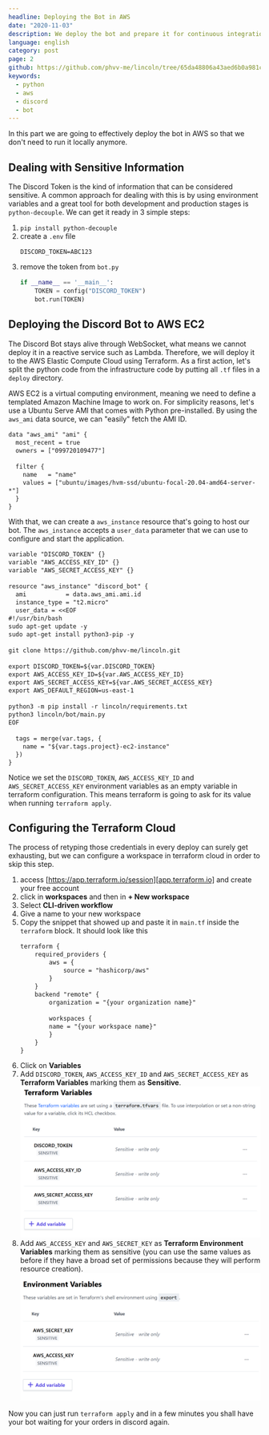 ```yaml
---
headline: Deploying the Bot in AWS
date: "2020-11-03"
description: We deploy the bot and prepare it for continuous integration & continuous delivery
language: english
category: post
page: 2
github: https://github.com/phvv-me/lincoln/tree/65da48806a43aed6b0a981c6c6b3c4292bece548
keywords:
  - python
  - aws
  - discord
  - bot
---
```


In this part we are going to effectively deploy the bot in AWS so that we don't need to run it locally anymore.

## Dealing with Sensitive Information

The Discord Token is the kind of information that can be considered sensitive. A common approach for dealing with this is by using environment variables and a great tool for both development and production stages is `python-decouple`. We can get it ready in 3 simple steps:

1. `pip install python-decouple`
2. create a `.env` file
    ```log
    DISCORD_TOKEN=ABC123
    ```
3. remove the token from `bot.py`
    ```python
    if __name__ == '__main__':
        TOKEN = config("DISCORD_TOKEN")
        bot.run(TOKEN)
    ```

## Deploying the Discord Bot to AWS EC2

The Discord Bot stays alive through WebSocket, what means we cannot deploy it in a reactive service such as Lambda. Therefore, we will deploy it to the AWS Elastic Compute Cloud using Terraform. As a first action, let's split the python code from the infrastructure code by putting all `.tf` files in a `deploy` directory.

AWS EC2 is a virtual computing environment, meaning we need to define a templated Amazon Machine Image to work on. For simplicity reasons, let's use a Ubuntu Serve AMI that comes with Python pre-installed. By using the `aws_ami` data source, we can "easily" fetch the AMI ID.

```t
data "aws_ami" "ami" {
  most_recent = true
  owners = ["099720109477"]

  filter {
    name   = "name"
    values = ["ubuntu/images/hvm-ssd/ubuntu-focal-20.04-amd64-server-*"]
  }
}
```

With that, we can create a `aws_instance` resource that's going to host our bot. The `aws_instance` accepts a `user_data` parameter that we can use to configure and start the application.

```t
variable "DISCORD_TOKEN" {}
variable "AWS_ACCESS_KEY_ID" {}
variable "AWS_SECRET_ACCESS_KEY" {}

resource "aws_instance" "discord_bot" {
  ami           = data.aws_ami.ami.id
  instance_type = "t2.micro"
  user_data = <<EOF
#!/usr/bin/bash
sudo apt-get update -y
sudo apt-get install python3-pip -y

git clone https://github.com/phvv-me/lincoln.git

export DISCORD_TOKEN=${var.DISCORD_TOKEN}
export AWS_ACCESS_KEY_ID=${var.AWS_ACCESS_KEY_ID}
export AWS_SECRET_ACCESS_KEY=${var.AWS_SECRET_ACCESS_KEY}
export AWS_DEFAULT_REGION=us-east-1

python3 -m pip install -r lincoln/requirements.txt
python3 lincoln/bot/main.py
EOF

  tags = merge(var.tags, {
    name = "${var.tags.project}-ec2-instance"
  })
}
```

Notice we set the `DISCORD_TOKEN`, `AWS_ACCESS_KEY_ID` and `AWS_SECRET_ACCESS_KEY` environment variables as an empty variable in terraform configuration. This means terraform is going to ask for its value when running `terraform apply`. 

## Configuring the Terraform Cloud

The process of retyping those credentials in every deploy can surely get exhausting, but we can configure a workspace in terraform cloud in order to skip this step. 

1. access [https://app.terraform.io/session][app.terraform.io] and create your free account
2. click in **workspaces** and then in **+ New workspace**
3. Select **CLI-driven workflow**
4. Give a name to your new workspace
5. Copy the snippet that showed up and paste it in `main.tf` inside the `terraform` block. It should look like this
    ```t
    terraform {
        required_providers {
            aws = {
                source = "hashicorp/aws"
            }
        }
        backend "remote" {
            organization = "{your organization name}"

            workspaces {
            name = "{your workspace name}"
            }
        }
    }
    ```
6. Click on **Variables**
7. Add `DISCORD_TOKEN`, `AWS_ACCESS_KEY_ID` and `AWS_SECRET_ACCESS_KEY` as **Terraform Variables** marking them as **Sensitive**.
    ![configuring terraform cloud variables](./images/bot-02.png)
8. Add `AWS_ACCESS_KEY` and `AWS_SECRET_KEY` as **Terraform Environment Variables** marking them as sensitive (you can use the same values as before if they have a broad set of permissions because they will perform resource creation).
    ![configuring terraform cloud variables](./images/bot-03.png)

Now you can just run `terraform apply` and in a few minutes you shall have your bot waiting for your orders in discord again.

